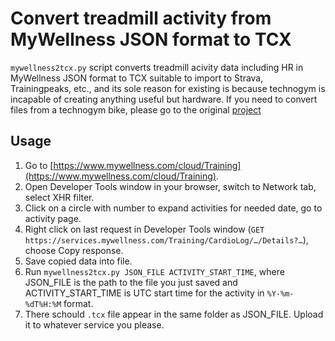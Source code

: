 # Convert treadmill activity from MyWellness JSON format to TCX

`mywellness2tcx.py` script converts treadmill acivity data including HR in MyWellness JSON format to TCX suitable to import to Strava, Trainingpeaks, etc., and its sole reason for existing is because technogym is incapable of creating anything useful but hardware.
If you need to convert files from a technogym bike, please go to the original [project](https://github.com/ods/mywellness2tcx)

## Usage

1. Go to [https://www.mywellness.com/cloud/Training](https://www.mywellness.com/cloud/Training).
2. Open Developer Tools window in your browser, switch to Network tab, select XHR filter.
3. Click on a circle with number to expand activities for needed date, go to activity page.
4. Right click on last request in Developer Tools window (`GET https://services.mywellness.com/Training/CardioLog/…/Details?…`), choose Copy response.
5. Save copied data into file.
6. Run `mywellness2tcx.py JSON_FILE ACTIVITY_START_TIME`, where JSON_FILE is the path to the file you just saved and ACTIVITY_START_TIME is UTC start time for the activity in `%Y-%m-%dT%H:%M` format.
7. There schould `.tcx` file appear in the same folder as JSON_FILE. Upload it to whatever service you please.
